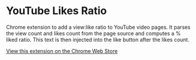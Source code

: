 # YouTube Likes Ratio
Chrome extension to add a view:like ratio to YouTube video pages. It parses the view count and likes count from the page source and computes a % liked ratio. This text is then injected into the like button after the likes count.

[View this extension on the Chrome Web Store](https://chrome.google.com/webstore/detail/youtube-likes-ratio/lmalclgdccahfecpdlncehpnceeloppo)
